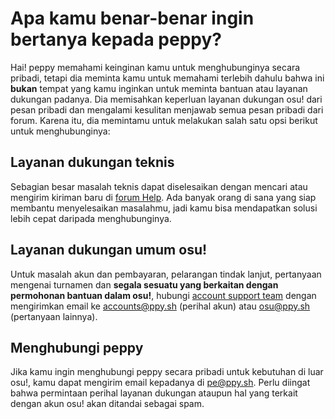 # Apa kamu benar-benar ingin bertanya kepada peppy?

Hai! peppy memahami keinginan kamu untuk menghubunginya secara pribadi, tetapi dia meminta kamu untuk memahami terlebih dahulu bahwa ini **bukan** tempat yang kamu inginkan untuk meminta bantuan atau layanan dukungan padanya. Dia memisahkan keperluan layanan dukungan osu! dari pesan pribadi dan mengalami kesulitan menjawab semua pesan pribadi dari forum. Karena itu, dia memintamu untuk melakukan salah satu opsi berikut untuk menghubunginya:

## Layanan dukungan teknis

Sebagian besar masalah teknis dapat diselesaikan dengan mencari atau mengirim kiriman baru di [forum Help](https://osu.ppy.sh/community/forums/5). Ada banyak orang di sana yang siap membantu menyelesaikan masalahmu, jadi kamu bisa mendapatkan solusi lebih cepat daripada menghubunginya.

## Layanan dukungan umum osu!

Untuk masalah akun dan pembayaran, pelarangan tindak lanjut, pertanyaan mengenai turnamen dan **segala sesuatu yang berkaitan dengan permohonan bantuan dalam osu!**, hubungi [account support team](/wiki/People/Account_support_team) dengan mengirimkan email ke [accounts@ppy.sh](mailto:accounts@ppy.sh) (perihal akun) atau [osu@ppy.sh](mailto:osu@ppy.sh) (pertanyaan lainnya).

## Menghubungi peppy

Jika kamu ingin menghubungi peppy secara pribadi untuk kebutuhan di luar osu!, kamu dapat mengirim email kepadanya di [pe@ppy.sh](mailto:pe@ppy.sh). Perlu diingat bahwa permintaan perihal layanan dukungan ataupun hal yang terkait dengan akun osu! akan ditandai sebagai spam.
